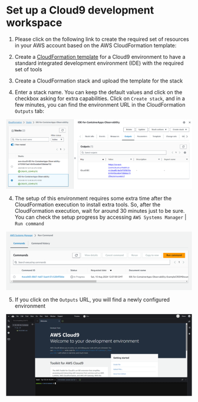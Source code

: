 # Set up a Cloud9 development workspace

1. Please click on the following link to create the required set of resources in your AWS account based on the AWS CloudFormation template:

1. Create a [CloudFormation template](/cloud9.yaml) for a Cloud9 environment to have a standard integrated development environment (IDE) with the required set of tools

2. Create a CloudFormation stack and upload the template for the stack

3. Enter a stack name. You can keep the default values and click on the checkbox asking for extra capabilities. Click on `Create stack`, and in a few minutes, you can find the environment URL in the CloudFormation `Outputs` tab:

![cloud9](/images/cloud9.png)

4. The setup of this environment requires some extra time after the CloudFormation execution to install extra tools. So, after the CloudFormation execution, wait for around 30 minutes just to be sure. You can check the setup progress by accessing `AWS Systems Manager` | `Run command`

![ssm-inprogress](/images/ssm-inprogress.png)

5. If you click on the `Outputs` URL, you will find a newly configured environment

![c9-console](/images/c9-console.png)

